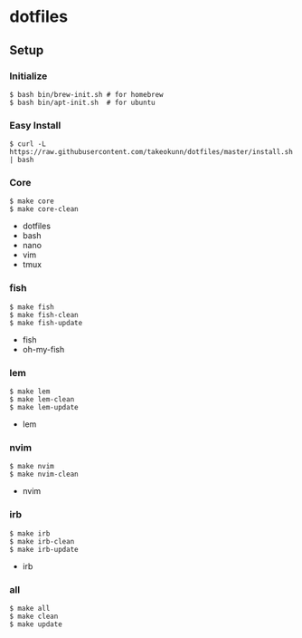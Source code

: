 # dotfiles

## Setup

### Initialize

```
$ bash bin/brew-init.sh # for homebrew
$ bash bin/apt-init.sh  # for ubuntu
```

### Easy Install

```
$ curl -L https://raw.githubusercontent.com/takeokunn/dotfiles/master/install.sh | bash
```

### Core

```
$ make core
$ make core-clean
```

* dotfiles
* bash
* nano
* vim
* tmux

### fish

```
$ make fish
$ make fish-clean
$ make fish-update
```

* fish
* oh-my-fish

### lem

```
$ make lem
$ make lem-clean
$ make lem-update
```

* lem

### nvim

```
$ make nvim
$ make nvim-clean
```

* nvim

### irb

```
$ make irb
$ make irb-clean
$ make irb-update
```

* irb

### all

```
$ make all
$ make clean
$ make update
```
